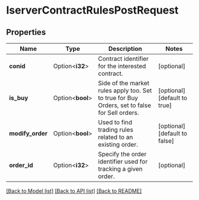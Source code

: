 # IserverContractRulesPostRequest

## Properties

Name | Type | Description | Notes
------------ | ------------- | ------------- | -------------
**conid** | Option<**i32**> | Contract identifier for the interested contract. | [optional]
**is_buy** | Option<**bool**> | Side of the market rules apply too. Set to true for Buy Orders, set to false for Sell orders. | [optional][default to true]
**modify_order** | Option<**bool**> | Used to find trading rules related to an existing order. | [optional][default to false]
**order_id** | Option<**i32**> | Specify the order identifier used for tracking a given order. | [optional]

[[Back to Model list]](../README.md#documentation-for-models) [[Back to API list]](../README.md#documentation-for-api-endpoints) [[Back to README]](../README.md)



